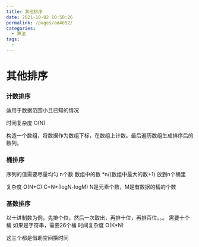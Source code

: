 ```yaml
---
title: 其他排序
date: 2021-10-02 10:50:26
permalink: /pages/ad4652/
categories:
  - 算法
tags:
  - 
---
```

# 其他排序

### 计数排序

适用于数据范围小且已知的情况

时间复杂度 O(N)

构造一个数组，将数据作为数组下标，在数组上计数。最后遍历数组生成排序后的数列。

### 桶排序
序列的值需要尽量均匀
n个数
数组中的数 *n/(数组中最大的数+1)   放到n个桶里 

复杂度 O(N+C)  C=N*(logN-logM)  N是元素个数，M是有数据的桶的个数
### 基数排序
以十进制数为例，先排个位，然后一次取出，再排十位，再排百位。。。 需要十个桶
如果是字符串，需要26个桶
时间复杂度 O(K*N)


这三个都是借助空间换时间
